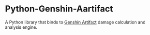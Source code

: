 # Python-Genshin-Aartifact

A Python library that binds to 
[Genshin Artifact](https://github.com/wormtql/genshin_artifact)
damage calculation and analysis engine.
